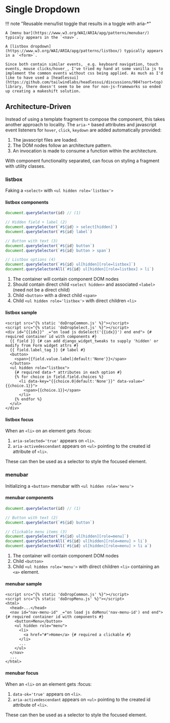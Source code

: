 # Single Dropdown

!!! note "Reusable menu/list toggle that results in a toggle with aria-*"

    A [menu bar](https://www.w3.org/WAI/ARIA/apg/patterns/menubar/) typicaly appears in the `<nav>`.

    A [listbox dropdown](https://www.w3.org/WAI/ARIA/apg/patterns/listbox/) typically appears in a `<form>`.

    Since both contain similar events, _e.g. keyboard navigation, touch events, mouse clicks/hover_, I've tried my hand at some vanilla js to implement the common events without css being applied. As much as I'd like to have used a [headlessui](https://github.com/tailwindlabs/headlessui/discussions/984?sort=top) library, there doesn't seem to be one for non-js-frameworks so ended up creating a makeshift solution.

## Architecture-Driven

Instead of using a template fragment to compose the component, this takes another approach to locality. The `aria-*` based attributes and javascript event listeners for `hover`, `click`, `keydown` are added automatically provided:

1. The javascript files are loaded.
2. The DOM nodes follow an architecture pattern.
3. An invocation is made to consume a function within the architecture.

With component functionality separated, can focus on styling a fragment with utility classes.

### listbox

Faking a `<select>` with `<ul hidden role='listbox'>`

#### listbox components

```js title="Javascript checks"
document.querySelector(id) // (1)

// Hidden field + label (2)
document.querySelector(`#${id} > select[hidden]`)
document.querySelector(`#${id} label`)

// Button with text (3)
document.querySelector(`#${id} button`)
document.querySelector(`#${id} button > span`)

// Listbox options (4)
document.querySelector(`#${id} ul[hidden][role=listbox]`)
document.querySelectorAll(`#${id} ul[hidden][role=listbox] > li`)
```

1. The container will contain component DOM nodes
2. Should contain direct child `<select hidden>` and associated `<label>` (need not be a direct child)
3. Child `<button>` with a direct child `<span>`
4. Child `<ul hidden role='listbox'>` with direct children `<li>`

#### listbox sample

```jinja title="doSelect(id-of-container-node)" linenums="1" hl_lines="4"
<script src="{% static 'doDropCommon.js' %}"></script>
<script src="{% static 'doDropSelect.js' %}"></script>
<div id="{{idx}}" _="on load js doSelect('{{idx}}') end end"> {# required container id with components #}
  {{ field }} {# can add django_widget_tweaks to supply 'hidden' or modify from Form widget attrs #}
  {{ field.label_tag }} {# label #}
  <button>
    <span>{{field.value.label|default:'None'}}</span>
  </button>
  <ul hidden role="listbox">
    {# required data-* attributes in each option #}
    {% for choice in field.field.choices %}
      <li data-key="{{choice.0|default:'None'}}" data-value="{{choice.1}}">
        <span>{{choice.1}}</span>
      </li>
    {% endfor %}
  </ul>
</div>
```

#### listbox focus

When an `<li>` on an element gets :focus:

1. `aria-selected='true'` appears on `<li>`.
2. `aria-activedescendant` appears on `<ul>` pointing to the created id attribute of `<li>`.

These can then be used as a selector to style the focused element.

### menubar

Initializing a `<button>` menubar with `<ul hidden role='menu'>`

#### menubar components

```js title="Javascript checks"
document.querySelector(id) // (1)

// Button with text (2)
document.querySelector(`#${id} button`)

// Clickable menu items (3)
document.querySelector(`#${id} ul[hidden][role=menu]`)
document.querySelectorAll(`#${id} ul[hidden][role=menu] > li`)
document.querySelectorAll(`#${id} ul[hidden][role=menu] > li a`)
```

1. The container will contain component DOM nodes
2. Child `<button>`
3. Child `<ul hidden role='menu'>` with direct children `<li>` containing an `<a>` element.

#### menubar sample

```jinja title="doSelect(id-of-container-node)" linenums="1" hl_lines="5"
<script src="{% static 'doDropCommon.js' %}"></script>
<script src="{% static 'doDropMenu.js' %}"></script>
<html>
  <head>...</head>
  <nav id="nav-menu-id" _="on load js doMenu('nav-menu-id') end end"> {# required container id with components #}
    <button>Menu</button>
    <ul hidden role="menu">
      <li>
        <a href="#">Home</a> {# required a clickable #}
      </li>
      ...
    </ul>
  </nav>
  ...
</html>
```

#### menubar focus

When an `<li>` on an element gets :focus:

1. `data-ok='true'` appears on `<li>`.
2. `aria-activedescendant` appears on `<ul>` pointing to the created id attribute of `<li>`.

These can then be used as a selector to style the focused element.
